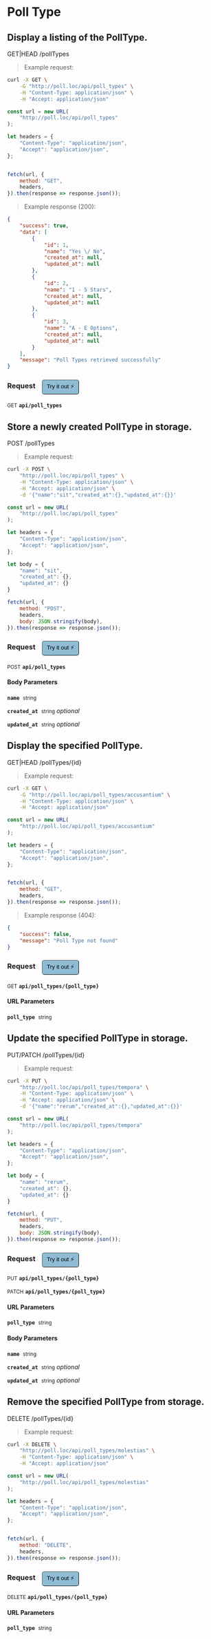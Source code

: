 # Poll Type


## Display a listing of the PollType.


GET|HEAD /pollTypes

> Example request:

```bash
curl -X GET \
    -G "http://poll.loc/api/poll_types" \
    -H "Content-Type: application/json" \
    -H "Accept: application/json"
```

```javascript
const url = new URL(
    "http://poll.loc/api/poll_types"
);

let headers = {
    "Content-Type": "application/json",
    "Accept": "application/json",
};


fetch(url, {
    method: "GET",
    headers,
}).then(response => response.json());
```


> Example response (200):

```json
{
    "success": true,
    "data": [
        {
            "id": 1,
            "name": "Yes \/ No",
            "created_at": null,
            "updated_at": null
        },
        {
            "id": 2,
            "name": "1 - 5 Stars",
            "created_at": null,
            "updated_at": null
        },
        {
            "id": 3,
            "name": "A - E Options",
            "created_at": null,
            "updated_at": null
        }
    ],
    "message": "Poll Types retrieved successfully"
}
```
<div id="execution-results-GETapi-poll_types" hidden>
    <blockquote>Received response<span id="execution-response-status-GETapi-poll_types"></span>:</blockquote>
    <pre class="json"><code id="execution-response-content-GETapi-poll_types"></code></pre>
</div>
<div id="execution-error-GETapi-poll_types" hidden>
    <blockquote>Request failed with error:</blockquote>
    <pre><code id="execution-error-message-GETapi-poll_types"></code></pre>
</div>
<form id="form-GETapi-poll_types" data-method="GET" data-path="api/poll_types" data-authed="0" data-hasfiles="0" data-headers='{"Content-Type":"application\/json","Accept":"application\/json"}' onsubmit="event.preventDefault(); executeTryOut('GETapi-poll_types', this);">
<h3>
    Request&nbsp;&nbsp;&nbsp;
        <button type="button" style="background-color: #8fbcd4; padding: 5px 10px; border-radius: 5px; border-width: thin;" id="btn-tryout-GETapi-poll_types" onclick="tryItOut('GETapi-poll_types');">Try it out ⚡</button>
    <button type="button" style="background-color: #c97a7e; padding: 5px 10px; border-radius: 5px; border-width: thin;" id="btn-canceltryout-GETapi-poll_types" onclick="cancelTryOut('GETapi-poll_types');" hidden>Cancel</button>&nbsp;&nbsp;
    <button type="submit" style="background-color: #6ac174; padding: 5px 10px; border-radius: 5px; border-width: thin;" id="btn-executetryout-GETapi-poll_types" hidden>Send Request 💥</button>
    </h3>
<p>
<small class="badge badge-green">GET</small>
 <b><code>api/poll_types</code></b>
</p>
</form>


## Store a newly created PollType in storage.


POST /pollTypes

> Example request:

```bash
curl -X POST \
    "http://poll.loc/api/poll_types" \
    -H "Content-Type: application/json" \
    -H "Accept: application/json" \
    -d '{"name":"sit","created_at":{},"updated_at":{}}'

```

```javascript
const url = new URL(
    "http://poll.loc/api/poll_types"
);

let headers = {
    "Content-Type": "application/json",
    "Accept": "application/json",
};

let body = {
    "name": "sit",
    "created_at": {},
    "updated_at": {}
}

fetch(url, {
    method: "POST",
    headers,
    body: JSON.stringify(body),
}).then(response => response.json());
```


<div id="execution-results-POSTapi-poll_types" hidden>
    <blockquote>Received response<span id="execution-response-status-POSTapi-poll_types"></span>:</blockquote>
    <pre class="json"><code id="execution-response-content-POSTapi-poll_types"></code></pre>
</div>
<div id="execution-error-POSTapi-poll_types" hidden>
    <blockquote>Request failed with error:</blockquote>
    <pre><code id="execution-error-message-POSTapi-poll_types"></code></pre>
</div>
<form id="form-POSTapi-poll_types" data-method="POST" data-path="api/poll_types" data-authed="0" data-hasfiles="0" data-headers='{"Content-Type":"application\/json","Accept":"application\/json"}' onsubmit="event.preventDefault(); executeTryOut('POSTapi-poll_types', this);">
<h3>
    Request&nbsp;&nbsp;&nbsp;
        <button type="button" style="background-color: #8fbcd4; padding: 5px 10px; border-radius: 5px; border-width: thin;" id="btn-tryout-POSTapi-poll_types" onclick="tryItOut('POSTapi-poll_types');">Try it out ⚡</button>
    <button type="button" style="background-color: #c97a7e; padding: 5px 10px; border-radius: 5px; border-width: thin;" id="btn-canceltryout-POSTapi-poll_types" onclick="cancelTryOut('POSTapi-poll_types');" hidden>Cancel</button>&nbsp;&nbsp;
    <button type="submit" style="background-color: #6ac174; padding: 5px 10px; border-radius: 5px; border-width: thin;" id="btn-executetryout-POSTapi-poll_types" hidden>Send Request 💥</button>
    </h3>
<p>
<small class="badge badge-black">POST</small>
 <b><code>api/poll_types</code></b>
</p>
<h4 class="fancy-heading-panel"><b>Body Parameters</b></h4>
<p>
<b><code>name</code></b>&nbsp;&nbsp;<small>string</small>  &nbsp;
<input type="text" name="name" data-endpoint="POSTapi-poll_types" data-component="body" required  hidden>
<br>

</p>
<p>
<b><code>created_at</code></b>&nbsp;&nbsp;<small>string</small>     <i>optional</i> &nbsp;
<input type="text" name="created_at" data-endpoint="POSTapi-poll_types" data-component="body"  hidden>
<br>

</p>
<p>
<b><code>updated_at</code></b>&nbsp;&nbsp;<small>string</small>     <i>optional</i> &nbsp;
<input type="text" name="updated_at" data-endpoint="POSTapi-poll_types" data-component="body"  hidden>
<br>

</p>

</form>


## Display the specified PollType.


GET|HEAD /pollTypes/{id}

> Example request:

```bash
curl -X GET \
    -G "http://poll.loc/api/poll_types/accusantium" \
    -H "Content-Type: application/json" \
    -H "Accept: application/json"
```

```javascript
const url = new URL(
    "http://poll.loc/api/poll_types/accusantium"
);

let headers = {
    "Content-Type": "application/json",
    "Accept": "application/json",
};


fetch(url, {
    method: "GET",
    headers,
}).then(response => response.json());
```


> Example response (404):

```json
{
    "success": false,
    "message": "Poll Type not found"
}
```
<div id="execution-results-GETapi-poll_types--poll_type-" hidden>
    <blockquote>Received response<span id="execution-response-status-GETapi-poll_types--poll_type-"></span>:</blockquote>
    <pre class="json"><code id="execution-response-content-GETapi-poll_types--poll_type-"></code></pre>
</div>
<div id="execution-error-GETapi-poll_types--poll_type-" hidden>
    <blockquote>Request failed with error:</blockquote>
    <pre><code id="execution-error-message-GETapi-poll_types--poll_type-"></code></pre>
</div>
<form id="form-GETapi-poll_types--poll_type-" data-method="GET" data-path="api/poll_types/{poll_type}" data-authed="0" data-hasfiles="0" data-headers='{"Content-Type":"application\/json","Accept":"application\/json"}' onsubmit="event.preventDefault(); executeTryOut('GETapi-poll_types--poll_type-', this);">
<h3>
    Request&nbsp;&nbsp;&nbsp;
        <button type="button" style="background-color: #8fbcd4; padding: 5px 10px; border-radius: 5px; border-width: thin;" id="btn-tryout-GETapi-poll_types--poll_type-" onclick="tryItOut('GETapi-poll_types--poll_type-');">Try it out ⚡</button>
    <button type="button" style="background-color: #c97a7e; padding: 5px 10px; border-radius: 5px; border-width: thin;" id="btn-canceltryout-GETapi-poll_types--poll_type-" onclick="cancelTryOut('GETapi-poll_types--poll_type-');" hidden>Cancel</button>&nbsp;&nbsp;
    <button type="submit" style="background-color: #6ac174; padding: 5px 10px; border-radius: 5px; border-width: thin;" id="btn-executetryout-GETapi-poll_types--poll_type-" hidden>Send Request 💥</button>
    </h3>
<p>
<small class="badge badge-green">GET</small>
 <b><code>api/poll_types/{poll_type}</code></b>
</p>
<h4 class="fancy-heading-panel"><b>URL Parameters</b></h4>
<p>
<b><code>poll_type</code></b>&nbsp;&nbsp;<small>string</small>  &nbsp;
<input type="text" name="poll_type" data-endpoint="GETapi-poll_types--poll_type-" data-component="url" required  hidden>
<br>

</p>
</form>


## Update the specified PollType in storage.


PUT/PATCH /pollTypes/{id}

> Example request:

```bash
curl -X PUT \
    "http://poll.loc/api/poll_types/tempora" \
    -H "Content-Type: application/json" \
    -H "Accept: application/json" \
    -d '{"name":"rerum","created_at":{},"updated_at":{}}'

```

```javascript
const url = new URL(
    "http://poll.loc/api/poll_types/tempora"
);

let headers = {
    "Content-Type": "application/json",
    "Accept": "application/json",
};

let body = {
    "name": "rerum",
    "created_at": {},
    "updated_at": {}
}

fetch(url, {
    method: "PUT",
    headers,
    body: JSON.stringify(body),
}).then(response => response.json());
```


<div id="execution-results-PUTapi-poll_types--poll_type-" hidden>
    <blockquote>Received response<span id="execution-response-status-PUTapi-poll_types--poll_type-"></span>:</blockquote>
    <pre class="json"><code id="execution-response-content-PUTapi-poll_types--poll_type-"></code></pre>
</div>
<div id="execution-error-PUTapi-poll_types--poll_type-" hidden>
    <blockquote>Request failed with error:</blockquote>
    <pre><code id="execution-error-message-PUTapi-poll_types--poll_type-"></code></pre>
</div>
<form id="form-PUTapi-poll_types--poll_type-" data-method="PUT" data-path="api/poll_types/{poll_type}" data-authed="0" data-hasfiles="0" data-headers='{"Content-Type":"application\/json","Accept":"application\/json"}' onsubmit="event.preventDefault(); executeTryOut('PUTapi-poll_types--poll_type-', this);">
<h3>
    Request&nbsp;&nbsp;&nbsp;
        <button type="button" style="background-color: #8fbcd4; padding: 5px 10px; border-radius: 5px; border-width: thin;" id="btn-tryout-PUTapi-poll_types--poll_type-" onclick="tryItOut('PUTapi-poll_types--poll_type-');">Try it out ⚡</button>
    <button type="button" style="background-color: #c97a7e; padding: 5px 10px; border-radius: 5px; border-width: thin;" id="btn-canceltryout-PUTapi-poll_types--poll_type-" onclick="cancelTryOut('PUTapi-poll_types--poll_type-');" hidden>Cancel</button>&nbsp;&nbsp;
    <button type="submit" style="background-color: #6ac174; padding: 5px 10px; border-radius: 5px; border-width: thin;" id="btn-executetryout-PUTapi-poll_types--poll_type-" hidden>Send Request 💥</button>
    </h3>
<p>
<small class="badge badge-darkblue">PUT</small>
 <b><code>api/poll_types/{poll_type}</code></b>
</p>
<p>
<small class="badge badge-purple">PATCH</small>
 <b><code>api/poll_types/{poll_type}</code></b>
</p>
<h4 class="fancy-heading-panel"><b>URL Parameters</b></h4>
<p>
<b><code>poll_type</code></b>&nbsp;&nbsp;<small>string</small>  &nbsp;
<input type="text" name="poll_type" data-endpoint="PUTapi-poll_types--poll_type-" data-component="url" required  hidden>
<br>

</p>
<h4 class="fancy-heading-panel"><b>Body Parameters</b></h4>
<p>
<b><code>name</code></b>&nbsp;&nbsp;<small>string</small>  &nbsp;
<input type="text" name="name" data-endpoint="PUTapi-poll_types--poll_type-" data-component="body" required  hidden>
<br>

</p>
<p>
<b><code>created_at</code></b>&nbsp;&nbsp;<small>string</small>     <i>optional</i> &nbsp;
<input type="text" name="created_at" data-endpoint="PUTapi-poll_types--poll_type-" data-component="body"  hidden>
<br>

</p>
<p>
<b><code>updated_at</code></b>&nbsp;&nbsp;<small>string</small>     <i>optional</i> &nbsp;
<input type="text" name="updated_at" data-endpoint="PUTapi-poll_types--poll_type-" data-component="body"  hidden>
<br>

</p>

</form>


## Remove the specified PollType from storage.


DELETE /pollTypes/{id}

> Example request:

```bash
curl -X DELETE \
    "http://poll.loc/api/poll_types/molestias" \
    -H "Content-Type: application/json" \
    -H "Accept: application/json"
```

```javascript
const url = new URL(
    "http://poll.loc/api/poll_types/molestias"
);

let headers = {
    "Content-Type": "application/json",
    "Accept": "application/json",
};


fetch(url, {
    method: "DELETE",
    headers,
}).then(response => response.json());
```


<div id="execution-results-DELETEapi-poll_types--poll_type-" hidden>
    <blockquote>Received response<span id="execution-response-status-DELETEapi-poll_types--poll_type-"></span>:</blockquote>
    <pre class="json"><code id="execution-response-content-DELETEapi-poll_types--poll_type-"></code></pre>
</div>
<div id="execution-error-DELETEapi-poll_types--poll_type-" hidden>
    <blockquote>Request failed with error:</blockquote>
    <pre><code id="execution-error-message-DELETEapi-poll_types--poll_type-"></code></pre>
</div>
<form id="form-DELETEapi-poll_types--poll_type-" data-method="DELETE" data-path="api/poll_types/{poll_type}" data-authed="0" data-hasfiles="0" data-headers='{"Content-Type":"application\/json","Accept":"application\/json"}' onsubmit="event.preventDefault(); executeTryOut('DELETEapi-poll_types--poll_type-', this);">
<h3>
    Request&nbsp;&nbsp;&nbsp;
        <button type="button" style="background-color: #8fbcd4; padding: 5px 10px; border-radius: 5px; border-width: thin;" id="btn-tryout-DELETEapi-poll_types--poll_type-" onclick="tryItOut('DELETEapi-poll_types--poll_type-');">Try it out ⚡</button>
    <button type="button" style="background-color: #c97a7e; padding: 5px 10px; border-radius: 5px; border-width: thin;" id="btn-canceltryout-DELETEapi-poll_types--poll_type-" onclick="cancelTryOut('DELETEapi-poll_types--poll_type-');" hidden>Cancel</button>&nbsp;&nbsp;
    <button type="submit" style="background-color: #6ac174; padding: 5px 10px; border-radius: 5px; border-width: thin;" id="btn-executetryout-DELETEapi-poll_types--poll_type-" hidden>Send Request 💥</button>
    </h3>
<p>
<small class="badge badge-red">DELETE</small>
 <b><code>api/poll_types/{poll_type}</code></b>
</p>
<h4 class="fancy-heading-panel"><b>URL Parameters</b></h4>
<p>
<b><code>poll_type</code></b>&nbsp;&nbsp;<small>string</small>  &nbsp;
<input type="text" name="poll_type" data-endpoint="DELETEapi-poll_types--poll_type-" data-component="url" required  hidden>
<br>

</p>
</form>



